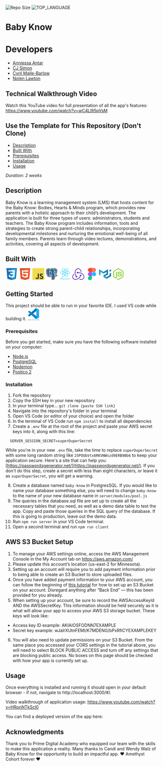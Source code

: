 ![Repo Size](https://img.shields.io/github/languages/code-size/TheAnimalConnection/star-pet.svg?style=for-the-badge) ![TOP_LANGUAGE](https://img.shields.io/github/languages/top/TheAnimalConnection/star-pet.svg?style=for-the-badge)

# Baby Know

# Developers

- [Anniessa Antar](https://github.com/anniessa)
- [CJ Simon](https://github.com/cjsimon250)
- [Cyril Malle-Barlow](https://github.com/cyrilmb)
- [Nolen Lawton](https://github.com/nolenlawton)

## Technical Walkthrough Video

Watch this YouTube video for full presentation of all the app's features:
https://www.youtube.com/watch?v=wC4Ll95pVsM

## Use the Template for This Repository (Don't Clone)

- [Description](#description)
- [Built With](#built-with)
- [Prerequisites](#prerequisite)
- [Installation](#installation)
- [Usage](#usage)

_Duration: 2 weeks_

## Description

Baby Know is a learning management system (LMS) that hosts content for the Baby Know: Bodies, Hearts & Minds program, which provides new parents with a holistic approach to their child’s development. The application is built for three types of users: administrators, students and teachers. The Baby Know program includes information, tools and strategies to create strong parent-child relationships, incorporating developmental milestones and nurturing the emotional well-being of all family members. Parents learn through video lectures, demonstrations, and activities, covering all aspects of development.

## Built With

<a href="https://www.w3schools.com/w3css/defaulT.asp"><img src="https://raw.githubusercontent.com/devicons/devicon/master/icons/css3/css3-original.svg" height="40px" width="40px" /></a>
<a href="https://www.w3schools.com/html/"><img src="https://raw.githubusercontent.com/devicons/devicon/master/icons/html5/html5-original.svg" height="40px" width="40px" /></a>
<a href="https://www.w3schools.com/js/default.asp"><img src="https://raw.githubusercontent.com/devicons/devicon/master/icons/javascript/javascript-original.svg" height="40px" width="40px" /></a>
<a href="https://www.postgresql.org/"><img src="https://raw.githubusercontent.com/devicons/devicon/master/icons/postgresql/postgresql-original.svg" height="40px" width="40px" /></a>
<a href="https://reactjs.org/"><img src="https://raw.githubusercontent.com/devicons/devicon/master/icons/react/react-original-wordmark.svg" height="40px" width="40px" /></a>
<a href="https://redux.js.org/"><img src="https://raw.githubusercontent.com/devicons/devicon/master/icons/redux/redux-original.svg" height="40px" width="40px" /></a>
<a href="https://www.figma.com/?fuid="><img src="https://github.com/devicons/devicon/blob/master/icons/figma/figma-original.svg" height="40px" width="40px" /></a>
<a href="https://material-ui.com/"><img src="https://raw.githubusercontent.com/devicons/devicon/master/icons/materialui/materialui-original.svg" height="40px" width="40px" /></a>
<a href="https://nodejs.org/en/"><img src="https://github.com/devicons/devicon/blob/master/icons/nodejs/nodejs-plain.svg" height="40px" width="40px" /></a>

## Getting Started

This project should be able to run in your favorite IDE. I used VS code while building it.
<a href="https://code.visualstudio.com/"><img src="https://github.com/devicons/devicon/blob/master/icons/vscode/vscode-original-wordmark.svg" height="40px" width="40px" /></a>

### Prerequisites

Before you get started, make sure you have the following software installed on your computer:

- [Node.js](https://nodejs.org/en/)
- [PostgreSQL](https://www.postgresql.org/)
- [Nodemon](https://nodemon.io/)
- [Postico 2](https://eggerapps.at/postico2/)

### Installation

1. Fork the repository
2. Copy the SSH key in your new repository
3. In your terminal type... `git clone {paste SSH link}`
4. Navigate into the repository's folder in your terminal
5. Open VS Code (or editor of your choice) and open the folder
6. In the terminal of VS Code run `npm install` to install all dependencies
7. Create a `.env` file at the root of the project and paste your AWS secret keys into it, along with this line:

```
  SERVER_SESSION_SECRET=superDuperSecret
```

While you're in your new `.env` file, take the time to replace `superDuperSecret` with some long random string like `25POUbVtx6RKVNWszd9ERB9Bb6` to keep
your application secure. Here's a site that can help you: [https://passwordsgenerator.net/](https://passwordsgenerator.net/).
If you don't do this step, create a secret with less than eight characters, or leave it as `superDuperSecret`, you will get a warning.

8. Create a database named `baby-know` in PostgresSQL. If you would like to name your database something else, you will need to change `baby-know` to the name of your new database name in `server/modules/pool.js`
9. The queries in the database.sql file are set up to create all the necessary tables that you need, as well as a demo data table to test the app. Copy and paste those queries in the SQL query of the database. If this is going to production, leave out the demo data.
10. Run `npm run server` in your VS Code terminal.
11. Open a second terminal and run `npm run client`

## AWS S3 Bucket Setup

1. To manage your AWS settings online, access the AWS Management Console in the My Account tab on https://aws.amazon.com/
2. Please update this account’s location (us-east-2 for Minnesota).
3. Setting up an account will require you to add payment information prior to being able to create an S3 Bucket to store uploaded files.
4. Once you have added payment information to your AWS account, you can follow the beginning of [this tutorial](https://medium.com/@khelif96/uploading-files-from-a-react-app-to-aws-s3-the-right-way-541dd6be689) for how to set up an S3 Bucket on your account. Disregard anything after “Back End” — this has been provided for you already.
5. When setting up your account, be sure to record the AWSAccessKeyId AND the AWSSecretKey. This information should be held securely as it is what will allow your app to access your AWS S3 storage bucket. These keys will look like:

- Access key ID example: AKIAIOSFODNN7EXAMPLE
- Secret key example: wJalrXUtnFEMI/K7MDENG/bPxRfiCYEXAMPLEKEY

6. You will also need to update permissions on your S3 Bucket. From the same place you accessed your CORS settings in the tutorial above, you will need to select BLOCK PUBLIC ACCESS and turn off any settings that are blocking public access. No boxes on this page should be checked with how your app is currently set up.

## Usage

Once everything is installed and running it should open in your default browser - if not, navigate to http://localhost:3000/#/.

Video walkthrough of application usage: https://www.youtube.com/watch?v=HRonNTkScl0

You can find a deployed version of the app here:

## Acknowledgments

Thank you to Prime Digital Academy who equipped our team with the skills to make this application a reality.
Many thanks to Candi and Wendy Walz of Baby Know for the opportunity to build an impactful app.
❤️ Amethyst Cohort forever ❤️
